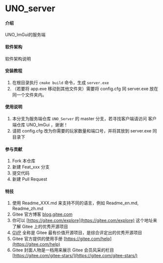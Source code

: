 # UNO_server

#### 介绍
UNO_ImGui的服务端

#### 软件架构
软件架构说明


#### 安装教程

1.  在根目录执行 `cmake build` 命令，生成 `server.exe` 
2.  （若要将 app.exe 移动到其他文件夹）需要将 config.cfg 同 server.exe 放在同一个文件夹内。

#### 使用说明

1.  本分支为服务端仓库 `UNO_Server` 的 master 分支，若寻找客户端请访问 客户端仓库 UNO_ImGui ，谢谢！
2.  请把 config.cfg 改为你需要的玩家数量和端口号，并将其放到 server.exe 同目录下

#### 参与贡献

1.  Fork 本仓库
2.  新建 Feat_xxx 分支
3.  提交代码
4.  新建 Pull Request


#### 特技

1.  使用 Readme\_XXX.md 来支持不同的语言，例如 Readme\_en.md, Readme\_zh.md
2.  Gitee 官方博客 [blog.gitee.com](https://blog.gitee.com)
3.  你可以 [https://gitee.com/explore](https://gitee.com/explore) 这个地址来了解 Gitee 上的优秀开源项目
4.  [GVP](https://gitee.com/gvp) 全称是 Gitee 最有价值开源项目，是综合评定出的优秀开源项目
5.  Gitee 官方提供的使用手册 [https://gitee.com/help](https://gitee.com/help)
6.  Gitee 封面人物是一档用来展示 Gitee 会员风采的栏目 [https://gitee.com/gitee-stars/](https://gitee.com/gitee-stars/)
